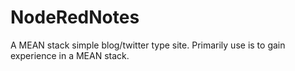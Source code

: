# NodeRedNotes
A MEAN stack simple blog/twitter type site. Primarily use is to gain experience in a MEAN stack.
